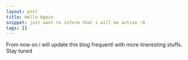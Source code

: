 ```yaml
---
layout: post
title: Hello Again
snippet: just want to inform that i will be active :D
tags: []
---
```


From now on i will update this blog frequentl with more itneresting stuffs. Stay tuned
